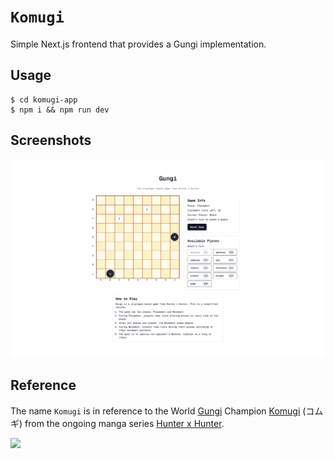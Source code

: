 # `Komugi`

Simple Next.js frontend that provides a Gungi implementation. 

## Usage

```console
$ cd komugi-app
$ npm i && npm run dev
```

## Screenshots

![](1.png)

## Reference

The name `Komugi` is in reference to the World [Gungi](https://hunterxhunter.fandom.com/wiki/Gungi) Champion [Komugi](https://hunterxhunter.fandom.com/wiki/Komugi) (コムギ) from the ongoing manga series [Hunter x Hunter](https://hunterxhunter.fandom.com/wiki/Hunterpedia).

![](https://preview.redd.it/komugi-and-meruem-have-one-of-the-most-interesting-and-well-v0-wn2ur5twmb2e1.jpeg?auto=webp&s=c410958e3d7ec256883905ca143315101c08a059)